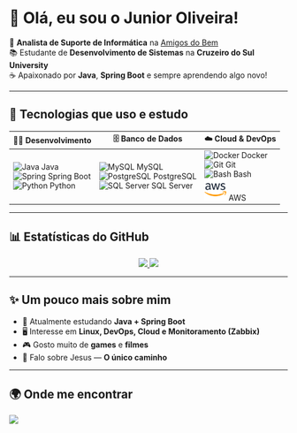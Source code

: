 # 👋 Olá, eu sou o **Junior Oliveira!**

🎯 **Analista de Suporte de Informática** na [Amigos do Bem](https://www.amigosdobem.org/)  
📚 Estudante de **Desenvolvimento de Sistemas** na **Cruzeiro do Sul University**  
☕ Apaixonado por **Java**, **Spring Boot** e sempre aprendendo algo novo!

---

## 🚀 Tecnologias que uso e estudo

| 👨‍💻 Desenvolvimento | 🗄️ Banco de Dados | ☁️ Cloud & DevOps |
|----------------------|------------------|--------------------|
| <img src="https://cdn.jsdelivr.net/gh/devicons/devicon/icons/java/java-original.svg" width="40" alt="Java"/> Java <br> <img src="https://cdn.jsdelivr.net/gh/devicons/devicon/icons/spring/spring-original.svg" width="40" alt="Spring"/> Spring Boot <br> <img src="https://cdn.jsdelivr.net/gh/devicons/devicon/icons/python/python-original.svg" width="40" alt="Python"/> Python | <img src="https://cdn.jsdelivr.net/gh/devicons/devicon/icons/mysql/mysql-original.svg" width="40" alt="MySQL"/> MySQL <br> <img src="https://cdn.jsdelivr.net/gh/devicons/devicon/icons/postgresql/postgresql-original.svg" width="40" alt="PostgreSQL"/> PostgreSQL <br> <img src="https://cdn.jsdelivr.net/gh/devicons/devicon/icons/microsoftsqlserver/microsoftsqlserver-plain.svg" width="40" alt="SQL Server"/> SQL Server | <img src="https://cdn.jsdelivr.net/gh/devicons/devicon/icons/docker/docker-original.svg" width="40" alt="Docker"/> Docker <br> <img src="https://cdn.jsdelivr.net/gh/devicons/devicon/icons/git/git-original.svg" width="40" alt="Git"/> Git <br> <img src="https://cdn.jsdelivr.net/gh/devicons/devicon/icons/bash/bash-original.svg" width="40" alt="Bash"/> Bash <br> <img src="https://raw.githubusercontent.com/devicons/devicon/master/icons/amazonwebservices/amazonwebservices-original-wordmark.svg" width="40" alt="AWS"/> AWS <br>

---

## 📊 Estatísticas do GitHub

<div align="center">
  <a href="https://github.com/TempJunior">
    <img height="180em" src="https://github-readme-stats.vercel.app/api?username=TempJunior&show_icons=true&theme=tokyonight&include_all_commits=true&count_private=true"/>
    <img height="180em" src="https://github-readme-stats.vercel.app/api/top-langs/?username=TempJunior&layout=compact&langs_count=7&theme=tokyonight"/>
  </a>
</div>

---

## ✨ Um pouco mais sobre mim

- 🌱 Atualmente estudando **Java + Spring Boot**  
- 🖥️ Interesse em **Linux, DevOps, Cloud e Monitoramento (Zabbix)**  
- 🎮 Gosto muito de **games** e **filmes**  
- 🙏 Falo sobre Jesus — **O único caminho**

---

## 🌍 Onde me encontrar

<a href="https://www.linkedin.com/in/junior-oliveira-91095a297" target="_blank">
  <img src="https://img.shields.io/badge/-LinkedIn-%230077B5?style=for-the-badge&logo=linkedin&logoColor=white"/>
</a>
